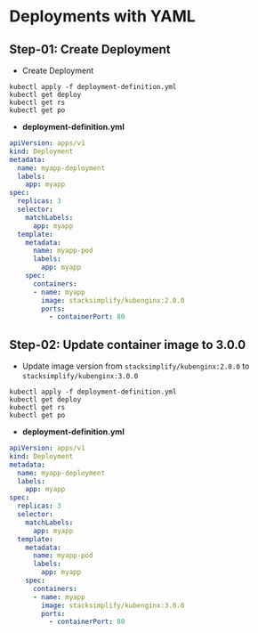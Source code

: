 # Deployments with YAML

## Step-01: Create Deployment
- Create Deployment
```
kubectl apply -f deployment-definition.yml
kubectl get deploy
kubectl get rs
kubectl get po
```
- **deployment-definition.yml**
```yml
apiVersion: apps/v1
kind: Deployment
metadata:
  name: myapp-deployment
  labels:
    app: myapp 
spec:
  replicas: 3
  selector:
    matchLabels:
      app: myapp
  template:
    metadata:
      name: myapp-pod
      labels:
        app: myapp
    spec:
      containers:
      - name: myapp
        image: stacksimplify/kubenginx:2.0.0
        ports:
          - containerPort: 80
```

## Step-02: Update container image to 3.0.0
- Update image version from `stacksimplify/kubenginx:2.0.0` to `stacksimplify/kubenginx:3.0.0`
```
kubectl apply -f deployment-definition.yml
kubectl get deploy
kubectl get rs
kubectl get po
```
- **deployment-definition.yml**
```yml
apiVersion: apps/v1
kind: Deployment
metadata:
  name: myapp-deployment
  labels:
    app: myapp 
spec:
  replicas: 3
  selector:
    matchLabels:
      app: myapp
  template:
    metadata:
      name: myapp-pod
      labels:
        app: myapp
    spec:
      containers:
      - name: myapp
        image: stacksimplify/kubenginx:3.0.0
        ports:
          - containerPort: 80
```
